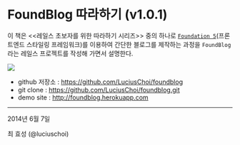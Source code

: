 # FoundBlog 따라하기 (v1.0.1)



이 책은 <<레일스 초보자를 위한 따라하기 시리즈>> 중의 하나로 [`Foundation 5`](http://foundation.zurb.com)(프론트엔드 스타일링 프레임워크)를 이용하여 간단한 블로그를 제작하는 과정을 `FoundBlog`라는 레일스 프로젝트를 작성해 가면서 설명한다.

![](http://i1373.photobucket.com/albums/ag392/rorlab/Photobucket%20Desktop%20-%20RORLAB/FoundBlog/2014-06-09_09-24-01_zpsae68d8f8.png)


* github 저장소 : https://github.com/LuciusChoi/foundblog
* git clone : https://github.com/LuciusChoi/foundblog.git
* demo site : http://foundblog.herokuapp.com


---

2014년 6월 7일

최 효성 (@luciuschoi) 


